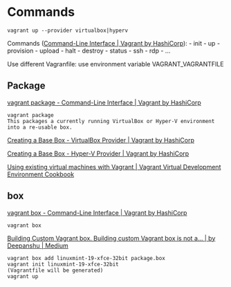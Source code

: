 
# Commands

```
vagrant up --provider virtualbox|hyperv
```

Commands ([Command-Line Interface | Vagrant by HashiCorp](https://www.vagrantup.com/docs/cli)):
    - init
    - up
    - provision
    - upload
    - halt
    - destroy
    - status
    - ssh
    - rdp
    - ...

Use different Vagranfile: use environment variable VAGRANT_VAGRANTFILE


## Package


[vagrant package - Command-Line Interface | Vagrant by HashiCorp](https://www.vagrantup.com/docs/cli/package)

    vagrant package
    This packages a currently running VirtualBox or Hyper-V environment into a re-usable box.

[Creating a Base Box - VirtualBox Provider | Vagrant by HashiCorp](https://www.vagrantup.com/docs/providers/virtualbox/boxes)


[Creating a Base Box - Hyper-V Provider | Vagrant by HashiCorp](https://www.vagrantup.com/docs/providers/hyperv/boxes)


[Using existing virtual machines with Vagrant | Vagrant Virtual Development Environment Cookbook](https://subscription.packtpub.com/book/cloud-and-networking/9781784393748/1/ch01lvl1sec14/using-existing-virtual-machines-with-vagrant)


## box

[vagrant box - Command-Line Interface | Vagrant by HashiCorp](https://www.vagrantup.com/docs/cli/box)

    vagrant box


[Building Custom Vagrant box. Building custom Vagrant box is not a… | by Deepanshu | Medium](https://medium.com/@gajbhiyedeepanshu/building-custom-vagrant-box-e6a846b6baca)

    vagrant box add linuxmint-19-xfce-32bit package.box
    vagrant init linuxmint-19-xfce-32bit
    (Vagrantfile will be generated)
    vagrant up


